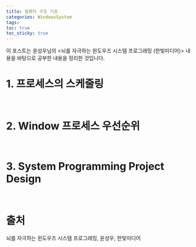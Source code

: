```yaml
---
title: 컴퓨터 구조 기초
categories: WindowsSystem
tags: 
toc: true
toc_sticky: true
---
```


이 포스트는 윤성우님의 <뇌를 자극하는 윈도우즈 시스템 프로그래밍 (한빛미디어)> 내용을 바탕으로 공부한 내용을 정리한 것입니다. 


# **1. 프로세스의 스케줄링**

<br/>

# **2. Window 프로세스 우선순위**

<br/>

# **3. System Programming Project Design**

<br/>

# **출처**

뇌를 자극하는 윈도우즈 시스템 프로그래밍, 윤성우, 한빛미디어
